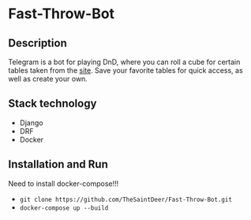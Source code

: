 # Fast-Throw-Bot
## Description
Telegram is a bot for playing DnD, where you can roll a cube for certain tables taken from the [site](https://www.dndspeak.com/author/g6g2134211425118/). Save your favorite tables for quick access, as well as create your own.

## Stack technology
- Django
- DRF
- Docker

## Installation and Run 
Need to install docker-compose!!!
- `git clone https://github.com/TheSaintDeer/Fast-Throw-Bot.git`
- `docker-compose up --build`
